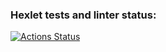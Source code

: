 ### Hexlet tests and linter status:
[![Actions Status](https://github.com/di-iv/layout-designer-project-lvl2/workflows/hexlet-check/badge.svg)](https://github.com/di-iv/layout-designer-project-lvl2/actions)